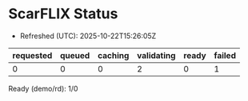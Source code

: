 ﻿# ScarFLIX Status

* Refreshed (UTC): 2025-10-22T15:26:05Z

| requested | queued | caching | validating | ready | failed |
|-----------|--------|---------|------------|-------|--------|
| 0 | 0 | 0 | 2 | 0 | 1 |

Ready (demo/rd): 1/0
